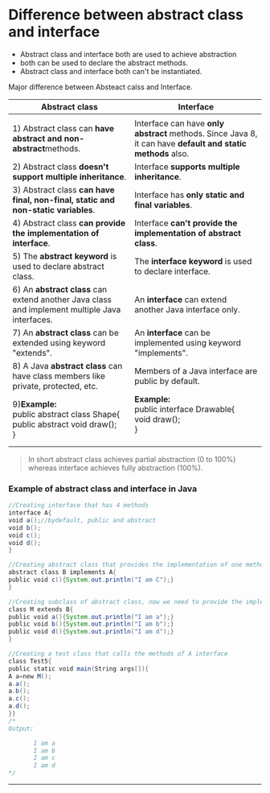 # Difference between abstract class and interface

- Abstract class and interface both are used to achieve abstraction 
- both  can be used to declare the abstract methods. 
- Abstract class and interface both can't be instantiated.

Major difference between Absteact calss and Interface. 

| Abstract class                                                                                 | Interface                                                                                                    |
| ---------------------------------------------------------------------------------------------- | ------------------------------------------------------------------------------------------------------------ |
|  |
| 1) Abstract class can **have abstract and non-abstract**methods.                               | Interface can have **only abstract** methods. Since Java 8, it can have **default and static methods** also. |
| 2) Abstract class **doesn't support multiple inheritance**.                                    | Interface **supports multiple inheritance**.                                                                 |
| 3) Abstract class **can have final, non-final, static and non-static variables**.              | Interface has **only static and final variables**.                                                           |
| 4) Abstract class **can provide the implementation of interface**.                             | Interface **can't provide the implementation of abstract class**.                                            |
| 5) The **abstract keyword** is used to declare abstract class.                                 | The **interface keyword** is used to declare interface.                                                      |
| 6) An **abstract class** can extend another Java class and implement multiple Java interfaces. | An **interface** can extend another Java interface only.                                                     |
| 7) An **abstract class** can be extended using keyword "extends".                              | An **interface** can be implemented using keyword "implements".                                              |
| 8) A Java **abstract class** can have class members like private, protected, etc.              | Members of a Java interface are public by default.                                                           |
| 9)**Example:**<br>public abstract class Shape{<br>public abstract void draw();<br>}            | **Example:**<br>public interface Drawable{<br>void draw();<br>}<br><br>                                      |

> In short abstract class achieves partial abstraction (0 to 100%) whereas interface achieves fully abstraction (100%).

### Example of abstract class and interface in Java

```java
//Creating interface that has 4 methods  
interface A{  
void a();//bydefault, public and abstract  
void b();  
void c();  
void d();  
}  

//Creating abstract class that provides the implementation of one method of A interface  
abstract class B implements A{  
public void c(){System.out.println("I am C");}  
}  

//Creating subclass of abstract class, now we need to provide the implementation of rest of the methods  
class M extends B{  
public void a(){System.out.println("I am a");}  
public void b(){System.out.println("I am b");}  
public void d(){System.out.println("I am d");}  
}  

//Creating a test class that calls the methods of A interface  
class Test5{  
public static void main(String args[]){  
A a=new M();  
a.a();  
a.b();  
a.c();  
a.d();  
}}  
/*
Output:

       I am a
       I am b
       I am c
       I am d
*/
```

---

